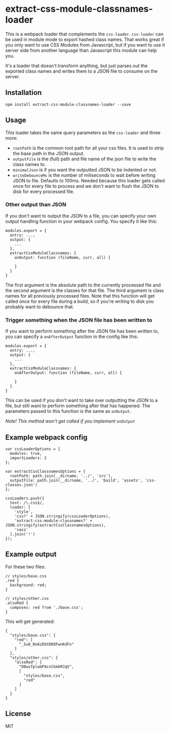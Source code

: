 # extract-css-module-classnames-loader

This is a webpack loader that complements the `css-loader`. `css-loader` can be used in module mode to export hashed class names. That works great if you only want to use CSS Modules from Javascript, but if you want to use it server side from another language than Javascript this module can help you.

It's a loader that doesn't transform anything, but just parses out the exported class names and writes them to a JSON file to consume on the server.

## Installation

```
npm install extract-css-module-classnames-loader --save
```

## Usage

This loader takes the same query parameters as the `css-loader` and three more:
* `rootPath` is the common root path for all your css files. It is used to strip the base path in the JSON output.
* `outputFile` is the (full) path and file name of the json file to write the class names to.
* `minimalJson` is if you want the outputted JSON to be indented or not.
* `writeDebounceMs` is the number of miliseconds to wait before writing JSON to file. Defaults to 100ms. Needed 
  because this loader gets called once for every file to process and we don't want to flush the JSON to disk for every
  processed file.

### Other output than JSON

If you don't want to output the JSON to a file, you can specify your own output handling function in your webpack config. You specify it like this:

```
modules.export = {
  entry: ...,
  output: {
    ...
  },
  extractCssModuleClassnames: {
    onOutput: function (fileName, curr, all) {

    }
  }
}
```

The first argument is the absolute path to the currently processed file and the second argument is the classes for that file. The third argument is class names for all previously processed files. Note that this function will get called once for every file during a build, so if you're writing to disk you probably want to debounce that.  

### Trigger something when the JSON file has been written to

If you want to perform something after the JSON file has been written to, you can specify a `onAfterOutput` function in
the config like this:

```
modules.export = {
  entry: ...,
  output: {
    ...
  },
  extractCssModuleClassnames: {
    onAfterOutput: function (fileName, curr, all) {

    }
  }
}
```

This can be used if you don't want to take over outputting the JSON to a file, but still want to perform something
after that has happened. The parameters passed to this function is the same as `onOutput`.

_Note! This method won't get called if you implement `onOutput`_

## Example webpack config
```
var cssLoaderOptions = {
  modules: true,
  importLoaders: 2
};

var extractCssClassnamesOptions = {
  rootPath: path.join(__dirname, '../', 'src'),
  outputFile: path.join(__dirname, '../', 'build', 'assets', 'css-classes.json')
};

cssLoaders.push({
  test: /\.css$/,
  loader: [
    'style',
    'css?' + JSON.stringify(cssLoaderOptions),
    'extract-css-module-classnames?' + JSON.stringify(extractCssClassnamesOptions),
    'sass'
  ].join('!')
});
```

## Example output
For these two files:
```
// styles/base.css
.red {
  background: red;
}

// styles/other.css
.alsoRed {
  composes: red from './base.css';
}
```

This will get generated:
```
{
  "styles/base.css": {
    "red": [
      "_5u8_Nx6zE6tDKOFwnKdFn"
    ]
  },
  "styles/other.css": {
    "alsoRed": [
      "O0wvfplwbP4cnCkmkMJqV",
      [
        "styles/base.css",
        "red"
      ]
    ]
  }
}
```

## License

MIT
